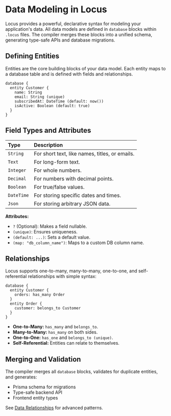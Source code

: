 # Data Modeling in Locus

Locus provides a powerful, declarative syntax for modeling your application's data. All data models are defined in `database` blocks within `.locus` files. The compiler merges these blocks into a unified schema, generating type-safe APIs and database migrations.

## Defining Entities

Entities are the core building blocks of your data model. Each entity maps to a database table and is defined with fields and relationships.

```locus
database {
  entity Customer {
    name: String
    email: String (unique)
    subscribedAt: DateTime (default: now())
    isActive: Boolean (default: true)
  }
}
```

## Field Types and Attributes

| Type      | Description                                     |
| :-------- | :---------------------------------------------- |
| `String`  | For short text, like names, titles, or emails.  |
| `Text`    | For long-form text.                             |
| `Integer` | For whole numbers.                              |
| `Decimal` | For numbers with decimal points.                |
| `Boolean` | For true/false values.                          |
| `DateTime`| For storing specific dates and times.           |
| `Json`    | For storing arbitrary JSON data.                |

**Attributes:**
- `?` (Optional): Makes a field nullable.
- `(unique)`: Ensures uniqueness.
- `(default: ...)`: Sets a default value.
- `(map: "db_column_name")`: Maps to a custom DB column name.

## Relationships

Locus supports one-to-many, many-to-many, one-to-one, and self-referential relationships with simple syntax:

```locus
database {
  entity Customer {
    orders: has_many Order
  }
  entity Order {
    customer: belongs_to Customer
  }
}
```

- **One-to-Many:** `has_many` and `belongs_to`.
- **Many-to-Many:** `has_many` on both sides.
- **One-to-One:** `has_one` and `belongs_to (unique)`.
- **Self-Referential:** Entities can relate to themselves.

## Merging and Validation

The compiler merges all `database` blocks, validates for duplicate entities, and generates:
- Prisma schema for migrations
- Type-safe backend API
- Frontend entity types

See [Data Relationships](../guides/data-relationships.md) for advanced patterns.
